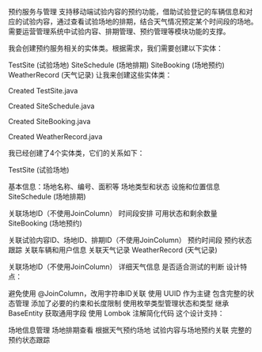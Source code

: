 预约服务与管理
支持移动端试验内容的预约功能，借助试验登记的车辆信息和对应的试验内容，通过查看试验场地的排期，结合天气情况预定某个时间段的场地。需要运营管理系统中试验内容、排期管理、预约管理等模块功能的支撑。


我会创建预约服务相关的实体类。根据需求，我们需要创建以下实体：

TestSite (试验场地)
SiteSchedule (场地排期)
SiteBooking (场地预约)
WeatherRecord (天气记录)
让我来创建这些实体类：

Created TestSite.java

Created SiteSchedule.java

Created SiteBooking.java

Created WeatherRecord.java

我已经创建了4个实体类，它们的关系如下：

TestSite (试验场地)

基本信息：场地名称、编号、面积等
场地类型和状态
设施和位置信息
SiteSchedule (场地排期)

关联场地ID（不使用JoinColumn）
时间段安排
可用状态和剩余数量
SiteBooking (场地预约)

关联试验内容ID、场地ID、排期ID（不使用JoinColumn）
预约时间段
预约状态跟踪
关联车辆和用户信息
关联天气记录
WeatherRecord (天气记录)

关联场地ID（不使用JoinColumn）
详细天气信息
是否适合测试的判断
设计特点：

避免使用 @JoinColumn，改用字符串ID关联
使用 UUID 作为主键
包含完整的状态管理
添加了必要的约束和长度限制
使用枚举类型管理状态和类型
继承 BaseEntity 获取通用字段
使用 Lombok 注解简化代码
这个设计支持：

场地信息管理
场地排期查看
根据天气预约场地
试验内容与场地预约关联
完整的预约状态跟踪